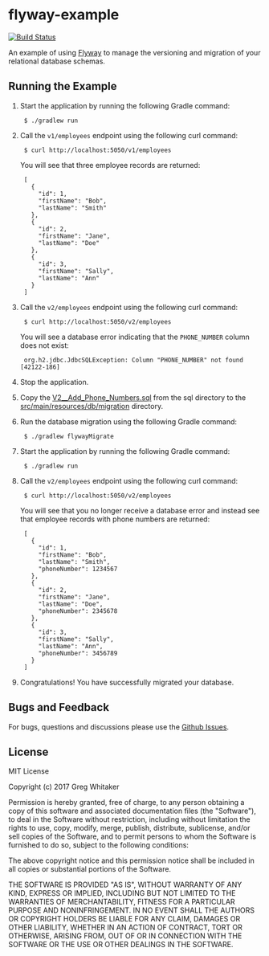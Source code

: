 # flyway-example
[![Build Status](https://travis-ci.org/gregwhitaker/flyway-example.svg?branch=master)](https://travis-ci.org/gregwhitaker/flyway-example)

An example of using [Flyway](https://flywaydb.org/) to manage the versioning and migration of your relational database
schemas.

## Running the Example
1. Start the application by running the following Gradle command:

        $ ./gradlew run

2. Call the `v1/employees` endpoint using the following curl command:

        $ curl http://localhost:5050/v1/employees
        
    You will see that three employee records are returned:
    
        [
          {
            "id": 1,
            "firstName": "Bob",
            "lastName": "Smith"
          },
          {
            "id": 2,
            "firstName": "Jane",
            "lastName": "Doe"
          },
          {
            "id": 3,
            "firstName": "Sally",
            "lastName": "Ann"
          }
        ]

3. Call the `v2/employees` endpoint using the following curl command:

        $ curl http://localhost:5050/v2/employees
        
    You will see a database error indicating that the `PHONE_NUMBER` column does not exist:
    
        org.h2.jdbc.JdbcSQLException: Column "PHONE_NUMBER" not found [42122-186]

4. Stop the application.

5. Copy the [V2__Add_Phone_Numbers.sql](sql/V2__Add_Phone_Numbers.sql) from the sql directory to the [src/main/resources/db/migration](src/main/resources/db/migration) directory.

6. Run the database migration using the following Gradle command:

        $ ./gradlew flywayMigrate

7. Start the application by running the following Gradle command:
   
        $ ./gradlew run

8. Call the `v2/employees` endpoint using the following curl command:

        $ curl http://localhost:5050/v2/employees
        
    You will see that you no longer receive a database error and instead see that employee records with phone numbers are returned:
    
        [
          {
            "id": 1,
            "firstName": "Bob",
            "lastName": "Smith",
            "phoneNumber": 1234567
          },
          {
            "id": 2,
            "firstName": "Jane",
            "lastName": "Doe",
            "phoneNumber": 2345678
          },
          {
            "id": 3,
            "firstName": "Sally",
            "lastName": "Ann",
            "phoneNumber": 3456789
          }
        ]

9. Congratulations! You have successfully migrated your database.
   
## Bugs and Feedback
For bugs, questions and discussions please use the [Github Issues](https://github.com/gregwhitaker/flyway-example/issues).

## License

MIT License

Copyright (c) 2017 Greg Whitaker

Permission is hereby granted, free of charge, to any person obtaining a copy
of this software and associated documentation files (the "Software"), to deal
in the Software without restriction, including without limitation the rights
to use, copy, modify, merge, publish, distribute, sublicense, and/or sell
copies of the Software, and to permit persons to whom the Software is
furnished to do so, subject to the following conditions:

The above copyright notice and this permission notice shall be included in all
copies or substantial portions of the Software.

THE SOFTWARE IS PROVIDED "AS IS", WITHOUT WARRANTY OF ANY KIND, EXPRESS OR
IMPLIED, INCLUDING BUT NOT LIMITED TO THE WARRANTIES OF MERCHANTABILITY,
FITNESS FOR A PARTICULAR PURPOSE AND NONINFRINGEMENT. IN NO EVENT SHALL THE
AUTHORS OR COPYRIGHT HOLDERS BE LIABLE FOR ANY CLAIM, DAMAGES OR OTHER
LIABILITY, WHETHER IN AN ACTION OF CONTRACT, TORT OR OTHERWISE, ARISING FROM,
OUT OF OR IN CONNECTION WITH THE SOFTWARE OR THE USE OR OTHER DEALINGS IN THE
SOFTWARE.